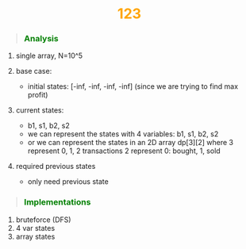 # <center><b><span style="color:orange">123</span></b></center>

> ### <b><span style="color:green">Analysis</span></b>

1. single array, N=10^5
2. base case:
   * initial states: [-inf, -inf, -inf, -inf] (since we are trying to find max profit)
3. current states:
    * b1, s1, b2, s2
    * we can represent the states with 4 variables: b1, s1, b2, s2
    * or we can represent the states in an 2D array dp[3][2]
    where 3 represent 0, 1, 2 transactions
          2 represent 0: bought, 1, sold

4. required previous states
   * only need previous state
  
> ### <b><span style="color:green">Implementations</span></b>
1. bruteforce (DFS)
2. 4 var states
3. array states

  